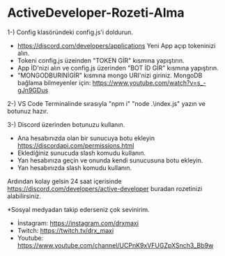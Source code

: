 # ActiveDeveloper-Rozeti-Alma
1-) Config klasöründeki config.js'i doldurun.
- https://discord.com/developers/applications Yeni App açıp tokeninizi alın.
- Tokeni config.js üzeinden "TOKEN GİR" kısmına yapıştırın.
- App İD'nizi alın ve config.js üzerinden "BOT İD GİR" kısmına yapıştırın.
- "MONGODBURINİGİR" kısmına mongo URI'nizi giriniz. MongoDB bağlama bilmeyenler için: https://www.youtube.com/watch?v=s_-gJn9GDus
 
2-) VS Code Terminalinde sırasıyla "npm i" "node .\index.js" yazın ve botunuz hazır.

3-) Discord üzerinden botunuzu kullanın.
- Ana hesabınızda olan bir sunucuya botu ekleyin https://discordapi.com/permissions.html
- Eklediğiniz sunucuda slash komudu kullanın.
- Yan hesabınıza geçin ve onunda kendi sunucusuna botu ekleyin.
- Yan hesabınızda slash komudu kullanın.

Ardından kolay gelsin 24 saat içerisinde https://discord.com/developers/active-developer buradan rozetinizi alabilirsiniz.

*Sosyal medyadan takip ederseniz çok sevinirim. 
- İnstagram: https://instagram.com/drxmaxi
- Twitch: https://twitch.tv/drx_maxi
- Youtube: https://www.youtube.com/channel/UCPnK9xVFUGZpXSnch3_Bb9w
